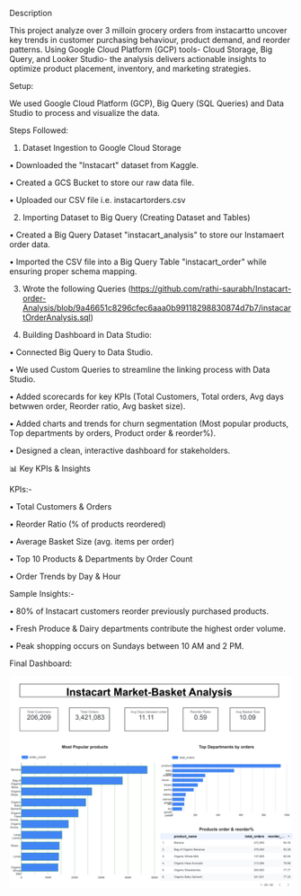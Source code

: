 Description

This project analyze over 3 milloin grocery orders from instacartto uncover key trends in customer purchasing behaviour, product demand, and reorder patterns. Using Google Cloud Platform (GCP) tools- Cloud Storage,
Big Query, and Looker Studio- the analysis delivers actionable insights to optimize product placement, inventory, and marketing strategies.

Setup:

We used Google Cloud Platform (GCP), Big Query (SQL Queries) and Data Studio to process and visualize the data.

Steps Followed:

1. Dataset Ingestion to Google Cloud Storage

• Downloaded the "Instacart" dataset from Kaggle.

• Created a GCS Bucket to store our raw data file.

• Uploaded our CSV file i.e. instacartorders.csv

2. Importing Dataset to Big Query (Creating Dataset and Tables)

• Created a Big Query Dataset "instacart_analysis" to store our Instamaert order data.

• Imported the CSV file into a Big Query Table "instacart_order" while ensuring proper schema mapping.

3. Wrote the following Queries
  (https://github.com/rathi-saurabh/Instacart-order-Analysis/blob/9a46651c8296cfec6aaa0b99118298830874d7b7/instacartOrderAnalysis.sql)

5. Building Dashboard in Data Studio:
 
• Connected Big Query to Data Studio.

• We used Custom Queries to streamline the linking process with Data Studio.

• Added scorecards for key KPIs (Total Customers, Total orders, Avg days betwwen order, Reorder ratio, Avg basket size).

• Added charts and trends for churn segmentation (Most popular products, Top departments by orders, Product order & reorder%).

• Designed a clean, interactive dashboard for stakeholders.


📊 Key KPIs & Insights

KPIs:-

• Total Customers & Orders

• Reorder Ratio (% of products reordered)

• Average Basket Size (avg. items per order)

• Top 10 Products & Departments by Order Count

• Order Trends by Day & Hour

Sample Insights:-

• 80% of Instacart customers reorder previously purchased products.

• Fresh Produce & Dairy departments contribute the highest order volume.

• Peak shopping occurs on Sundays between 10 AM and 2 PM.

Final Dashboard:

![image alt](https://github.com/rathi-saurabh/Instacart-order-Analysis/blob/9a46651c8296cfec6aaa0b99118298830874d7b7/Instacart_Dashboard.jpg)
